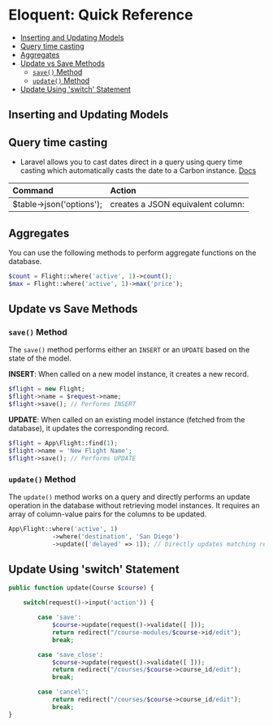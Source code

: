 # Eloquent: Quick Reference

- [Inserting and Updating Models](#inserting-and-updating-models)
- [Query time casting](#query-time-casting)
- [Aggregates](#aggregates)
- [Update vs Save Methods](#update-vs-save-methods)
    - [`save()` Method](#save-method)
    - [`update()` Method](#update-method)
- [Update Using 'switch' Statement](#update-using-switch-statement)


## Inserting and Updating Models

## Query time casting

- Laravel allows you to cast dates direct in a query using query time casting which automatically
  casts the date to a Carbon instance. <a href="https://laravel.com/docs/11.x/eloquent-mutators#query-time-casting" target="blank">Docs</a>

<div class="code-first-col"></div>

| Command                  | Action                            |
| :----------------------- | :-------------------------------- |
| $table->json('options'); | creates a JSON equivalent column: |

## Aggregates

You can use the following methods to perform aggregate functions on the database.

```php +torchlight-php
$count = Flight::where('active', 1)->count();
$max = Flight::where('active', 1)->max('price');
```

## Update vs Save Methods

### `save()` Method

The `save()` method performs either an `INSERT` or an `UPDATE` based on the state of the model.

**INSERT**: When called on a new model instance, it creates a new record.

```php +torchlight-php
$flight = new Flight;
$flight->name = $request->name;
$flight->save(); // Performs INSERT
```

**UPDATE**: When called on an existing model instance (fetched from the database), it updates the corresponding record.

```php +torchlight-php
$flight = App\Flight::find(1);
$flight->name = 'New Flight Name';
$flight->save(); // Performs UPDATE
```

### `update()` Method

The `update()` method works on a query and directly performs an update operation in the database
without retrieving model instances. It requires an array of column-value pairs for the columns to be
updated.

```php +torchlight-php
App\Flight::where('active', 1)
            ->where('destination', 'San Diego')
            ->update(['delayed' => 1]); // Directly updates matching records
```

## Update Using 'switch' Statement

```php +torchlight-php
public function update(Course $course) {

    switch(request()->input('action')) {

        case 'save':
            $course->update(request()->validate([ ]));
            return redirect("/course-modules/$course->id/edit");
            break;

        case 'save_close':
            $course->update(request()->validate([ ]));
            return redirect("/courses/$course->course_id/edit");
            break;

        case 'cancel':
            return redirect("/courses/$course->course_id/edit");
            break;
}
```